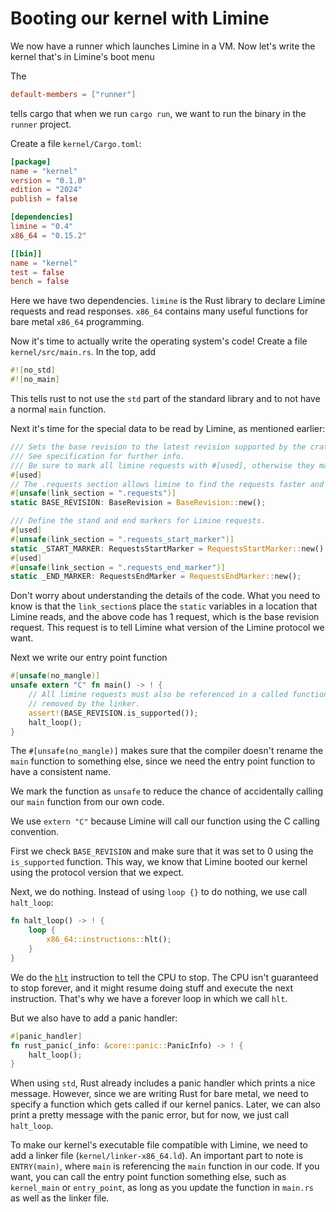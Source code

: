 # Booting our kernel with Limine
We now have a runner which launches Limine in a VM. Now let's write the kernel that's in Limine's boot menu

The
```toml
default-members = ["runner"]
```
tells cargo that when we run `cargo run`, we want to run the binary in the `runner` project.

Create a file `kernel/Cargo.toml`:
```toml
[package]
name = "kernel"
version = "0.1.0"
edition = "2024"
publish = false

[dependencies]
limine = "0.4"
x86_64 = "0.15.2"

[[bin]]
name = "kernel"
test = false
bench = false
```

Here we have two dependencies. `limine` is the Rust library to declare Limine requests and read responses. `x86_64` contains many useful functions for bare metal `x86_64` programming.

Now it's time to actually write the operating system's code! Create a file `kernel/src/main.rs`. In the top, add
```rs
#![no_std]
#![no_main]
```
This tells rust to not use the `std` part of the standard library and to not have a normal `main` function.

Next it's time for the special data to be read by Limine, as mentioned earlier:
```rs
/// Sets the base revision to the latest revision supported by the crate.
/// See specification for further info.
/// Be sure to mark all limine requests with #[used], otherwise they may be removed by the compiler.
#[used]
// The .requests section allows limine to find the requests faster and more safely.
#[unsafe(link_section = ".requests")]
static BASE_REVISION: BaseRevision = BaseRevision::new();

/// Define the stand and end markers for Limine requests.
#[used]
#[unsafe(link_section = ".requests_start_marker")]
static _START_MARKER: RequestsStartMarker = RequestsStartMarker::new();
#[used]
#[unsafe(link_section = ".requests_end_marker")]
static _END_MARKER: RequestsEndMarker = RequestsEndMarker::new();
```

Don't worry about understanding the details of the code. What you need to know is that the `link_section`s place the `static` variables in a location that Limine reads, and the above code has 1 request, which is the base revision request. This request is to tell Limine what version of the Limine protocol we want.

Next we write our entry point function
```rs
#[unsafe(no_mangle)]
unsafe extern "C" fn main() -> ! {
    // All limine requests must also be referenced in a called function, otherwise they may be
    // removed by the linker.
    assert!(BASE_REVISION.is_supported());
    halt_loop();
}
```
The `#[unsafe(no_mangle)]` makes sure that the compiler doesn't rename the `main` function to something else, since we need the entry point function to have a consistent name.

We mark the function as `unsafe` to reduce the chance of accidentally calling our `main` function from our own code.

We use `extern "C"` because Limine will call our function using the C calling convention.

First we check `BASE_REVISION` and make sure that it was set to 0 using the `is_supported` function. This way, we know that Limine booted our kernel using the protocol version that we expect.

Next, we do nothing. Instead of using `loop {}` to do nothing, we use call `halt_loop`:
```rs
fn halt_loop() -> ! {
    loop {
        x86_64::instructions::hlt();
    }
}
```
We do the [`hlt`](https://www.felixcloutier.com/x86/hlt) instruction to tell the CPU to stop. The CPU isn't guaranteed to stop forever, and it might resume doing stuff and execute the next instruction. That's why we have a forever loop in which we call `hlt`.

But we also have to add a panic handler:
```rs
#[panic_handler]
fn rust_panic(_info: &core::panic::PanicInfo) -> ! {
    halt_loop();
}
```
When using `std`, Rust already includes a panic handler which prints a nice message. However, since we are writing Rust for bare metal, we need to specify a function which gets called if our kernel panics. Later, we can also print a pretty message with the panic error, but for now, we just call `halt_loop`.

To make our kernel's executable file compatible with Limine, we need to add a linker file (`kernel/linker-x86_64.ld`). An important part to note is `ENTRY(main)`, where `main` is referencing the `main` function in our code. If you want, you can call the entry point function something else, such as `kernel_main` or `entry_point`, as long as you update the function in `main.rs` as well as the linker file.


